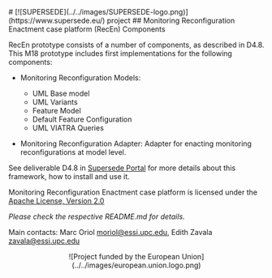 <link rel="shortcut icon" type="image/png" href="images/favicon.png">
# [![SUPERSEDE](../../images/SUPERSEDE-logo.png)](https://www.supersede.eu/) project 
## Monitoring Reconfiguration Enactment case platform (RecEn) Components

RecEn prototype consists of a number of components, as described in D4.8. This M18 prototype includes first implementations for the following components:

- Monitoring Reconfiguration Models:
  - UML Base model
  - UML Variants
  - Feature Model
  - Default Feature Configuration
  - UML VIATRA Queries
 
- Monitoring Reconfiguration Adapter: Adapter for enacting monitoring reconfigurations at model level.

See deliverable D4.8 in [Supersede Portal](https://www.supersede.eu/) for more details about this framework, how to install and use it.

Monitoring Reconfiguration Enactment case platform is licensed under the [Apache License, Version 2.0](http://www.apache.org/licenses/LICENSE-2.0)

*Please check the respective README.md for details.*

Main contacts: Marc Oriol <moriol@essi.upc.edu>, Edith Zavala <zavala@essi.upc.edu>

<center>![Project funded by the European Union](../../images/european.union.logo.png)</center>
